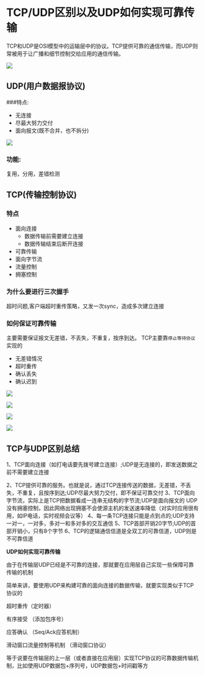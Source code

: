 # TCP/UDP区别以及UDP如何实现可靠传输

TCP和UDP是OSI模型中的运输层中的协议。TCP提供可靠的通信传输，而UDP则常被用于让广播和细节控制交给应用的通信传输。

![](http://img.isylar.com/media/15499536520892.jpg)

## UDP(用户数据报协议)
###特点:
* 无连接
* 尽最大努力交付
* 面向报文(既不合并，也不拆分)

![](http://img.isylar.com/media/15499537866513.jpg)

### 功能:
复用，分用，差错检测

## TCP(传输控制协议)
### 特点
* 面向连接
    * 数据传输前需要建立连接
    * 数据传输结束后断开连接
* 可靠传输
* 面向字节流
* 流量控制
* 拥塞控制

### 为什么要进行三次握手
超时问题,客户端超时重传策略，又发一次sync，造成多次建立连接

### 如何保证可靠传输
主要需要保证报文无差错，不丢失，不重复，按序到达。
TCP主要靠`停止等待协议`实现的
* 无差错情况
* 超时重传
* 确认丢失
* 确认迟到

![](http://img.isylar.com/media/15499555001877.jpg)


![](http://img.isylar.com/media/15499555595704.jpg)

![](http://img.isylar.com/media/15499556519909.jpg)

![](http://img.isylar.com/media/15499557872727.jpg)




## TCP与UDP区别总结

1、TCP面向连接（如打电话要先拨号建立连接）;UDP是无连接的，即发送数据之前不需要建立连接

2、TCP提供可靠的服务。也就是说，通过TCP连接传送的数据，无差错，不丢失，不重复，且按序到达;UDP尽最大努力交付，即不保证可靠交付
3、TCP面向字节流，实际上是TCP把数据看成一连串无结构的字节流;UDP是面向报文的
UDP没有拥塞控制，因此网络出现拥塞不会使源主机的发送速率降低（对实时应用很有用，如IP电话，实时视频会议等）
4、每一条TCP连接只能是点到点的;UDP支持一对一，一对多，多对一和多对多的交互通信
5、TCP首部开销20字节;UDP的首部开销小，只有8个字节
6、TCP的逻辑通信信道是全双工的可靠信道，UDP则是不可靠信道

**UDP如何实现可靠传输**

由于在传输层UDP已经是不可靠的连接，那就要在应用层自己实现一些保障可靠传输的机制

简单来讲，要使用UDP来构建可靠的面向连接的数据传输，就要实现类似于TCP协议的

超时重传（定时器）

有序接受 （添加包序号）

应答确认 （Seq/Ack应答机制）

滑动窗口流量控制等机制 （滑动窗口协议）

等于说要在传输层的上一层（或者直接在应用层）实现TCP协议的可靠数据传输机制，比如使用UDP数据包+序列号，UDP数据包+时间戳等方

